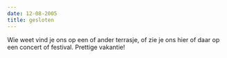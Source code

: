 ```yaml
---
date: 12-08-2005
title: gesloten
---
```

Wie weet vind je ons op een of ander terrasje, of zie je ons hier of daar op een concert of festival.
Prettige vakantie!